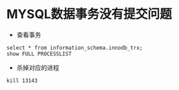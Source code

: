 # MYSQL数据事务没有提交问题

* 查看事务
```mysql
select * from information_schema.innodb_trx;
show FULL PROCESSLIST
```

* 杀掉对应的进程
```
kill 13143
```

